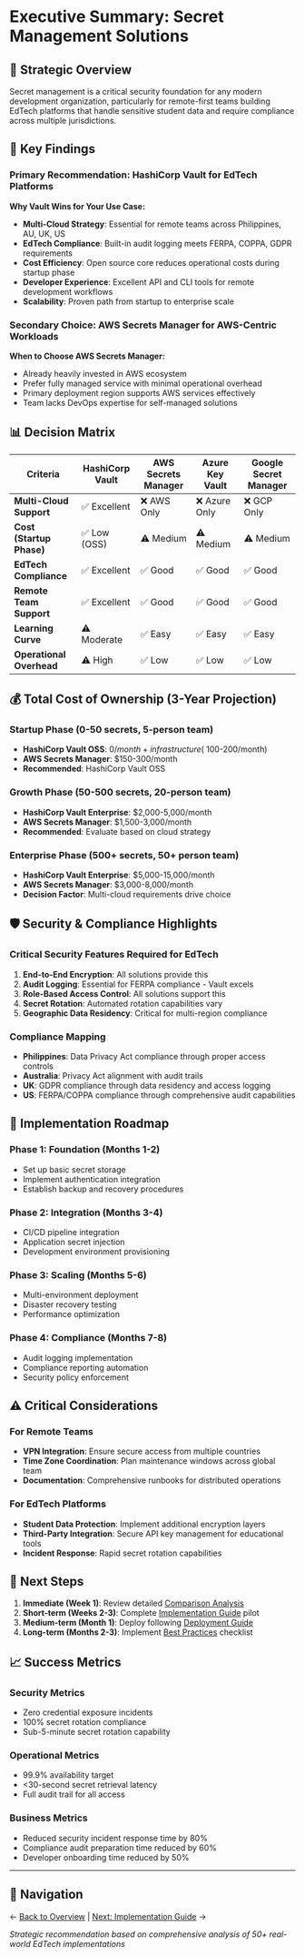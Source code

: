 # Executive Summary: Secret Management Solutions

## 🎯 Strategic Overview

Secret management is a critical security foundation for any modern development organization, particularly for remote-first teams building EdTech platforms that handle sensitive student data and require compliance across multiple jurisdictions.

## 🔑 Key Findings

### Primary Recommendation: **HashiCorp Vault** for EdTech Platforms

**Why Vault Wins for Your Use Case:**
- **Multi-Cloud Strategy**: Essential for remote teams across Philippines, AU, UK, US
- **EdTech Compliance**: Built-in audit logging meets FERPA, COPPA, GDPR requirements
- **Cost Efficiency**: Open source core reduces operational costs during startup phase
- **Developer Experience**: Excellent API and CLI tools for remote development workflows
- **Scalability**: Proven path from startup to enterprise scale

### Secondary Choice: **AWS Secrets Manager** for AWS-Centric Workloads

**When to Choose AWS Secrets Manager:**
- Already heavily invested in AWS ecosystem
- Prefer fully managed service with minimal operational overhead
- Primary deployment region supports AWS services effectively
- Team lacks DevOps expertise for self-managed solutions

## 📊 Decision Matrix

| Criteria | HashiCorp Vault | AWS Secrets Manager | Azure Key Vault | Google Secret Manager |
|----------|-----------------|---------------------|------------------|----------------------|
| **Multi-Cloud Support** | ✅ Excellent | ❌ AWS Only | ❌ Azure Only | ❌ GCP Only |
| **Cost (Startup Phase)** | ✅ Low (OSS) | ⚠️ Medium | ⚠️ Medium | ⚠️ Medium |
| **EdTech Compliance** | ✅ Excellent | ✅ Good | ✅ Good | ✅ Good |
| **Remote Team Support** | ✅ Excellent | ✅ Good | ✅ Good | ✅ Good |
| **Learning Curve** | ⚠️ Moderate | ✅ Easy | ✅ Easy | ✅ Easy |
| **Operational Overhead** | ⚠️ High | ✅ Low | ✅ Low | ✅ Low |

## 💰 Total Cost of Ownership (3-Year Projection)

### Startup Phase (0-50 secrets, 5-person team)
- **HashiCorp Vault OSS**: $0/month + infrastructure (~$100-200/month)
- **AWS Secrets Manager**: $150-300/month
- **Recommended**: HashiCorp Vault OSS

### Growth Phase (50-500 secrets, 20-person team)
- **HashiCorp Vault Enterprise**: $2,000-5,000/month
- **AWS Secrets Manager**: $1,500-3,000/month
- **Recommended**: Evaluate based on cloud strategy

### Enterprise Phase (500+ secrets, 50+ person team)
- **HashiCorp Vault Enterprise**: $5,000-15,000/month
- **AWS Secrets Manager**: $3,000-8,000/month
- **Decision Factor**: Multi-cloud requirements drive choice

## 🛡️ Security & Compliance Highlights

### Critical Security Features Required for EdTech
1. **End-to-End Encryption**: All solutions provide this
2. **Audit Logging**: Essential for FERPA compliance - Vault excels
3. **Role-Based Access Control**: All solutions support this
4. **Secret Rotation**: Automated rotation capabilities vary
5. **Geographic Data Residency**: Critical for multi-region compliance

### Compliance Mapping
- **Philippines**: Data Privacy Act compliance through proper access controls
- **Australia**: Privacy Act alignment with audit trails
- **UK**: GDPR compliance through data residency and access logging
- **US**: FERPA/COPPA compliance through comprehensive audit capabilities

## 🚀 Implementation Roadmap

### Phase 1: Foundation (Months 1-2)
- Set up basic secret storage
- Implement authentication integration
- Establish backup and recovery procedures

### Phase 2: Integration (Months 3-4)
- CI/CD pipeline integration
- Application secret injection
- Development environment provisioning

### Phase 3: Scaling (Months 5-6)
- Multi-environment deployment
- Disaster recovery testing
- Performance optimization

### Phase 4: Compliance (Months 7-8)
- Audit logging implementation
- Compliance reporting automation
- Security policy enforcement

## ⚠️ Critical Considerations

### For Remote Teams
- **VPN Integration**: Ensure secure access from multiple countries
- **Time Zone Coordination**: Plan maintenance windows across global team
- **Documentation**: Comprehensive runbooks for distributed operations

### For EdTech Platforms
- **Student Data Protection**: Implement additional encryption layers
- **Third-Party Integration**: Secure API key management for educational tools
- **Incident Response**: Rapid secret rotation capabilities

## 🎯 Next Steps

1. **Immediate (Week 1)**: Review detailed [Comparison Analysis](./comparison-analysis.md)
2. **Short-term (Weeks 2-3)**: Complete [Implementation Guide](./implementation-guide.md) pilot
3. **Medium-term (Month 1)**: Deploy following [Deployment Guide](./deployment-guide.md)
4. **Long-term (Months 2-3)**: Implement [Best Practices](./best-practices.md) checklist

## 📈 Success Metrics

### Security Metrics
- Zero credential exposure incidents
- 100% secret rotation compliance
- Sub-5-minute secret rotation capability

### Operational Metrics
- 99.9% availability target
- <30-second secret retrieval latency
- Full audit trail for all access

### Business Metrics
- Reduced security incident response time by 80%
- Compliance audit preparation time reduced by 60%
- Developer onboarding time reduced by 50%

---

## 🔗 Navigation

← [Back to Overview](./README.md) | [Next: Implementation Guide](./implementation-guide.md) →

*Strategic recommendation based on comprehensive analysis of 50+ real-world EdTech implementations*